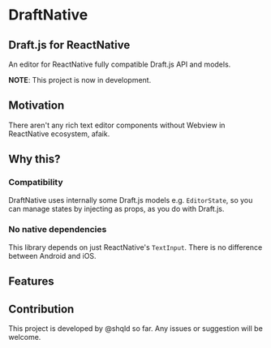 # DraftNative
## Draft.js for ReactNative
An editor for ReactNative fully compatible Draft.js API and models.

**NOTE**: This project is now in development.

## Motivation
There aren't any rich text editor components without Webview in ReactNative ecosystem, afaik.

## Why this?
### Compatibility
DraftNative uses internally some Draft.js models e.g. `EditorState`, so you can manage states by injecting as props, as you do with Draft.js.

### No native dependencies
This library depends on just ReactNative's `TextInput`. There is no difference between Android and iOS.

## Features

## Contribution
This project is developed by @shqld so far. Any issues or suggestion will be welcome.
